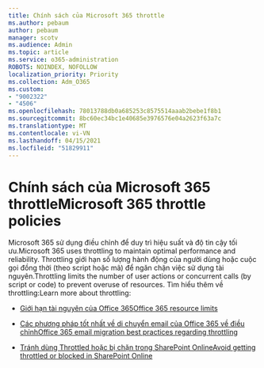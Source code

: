 ```yaml
---
title: Chính sách của Microsoft 365 throttle
ms.author: pebaum
author: pebaum
manager: scotv
ms.audience: Admin
ms.topic: article
ms.service: o365-administration
ROBOTS: NOINDEX, NOFOLLOW
localization_priority: Priority
ms.collection: Adm_O365
ms.custom:
- "9002322"
- "4506"
ms.openlocfilehash: 78013788db0a685253c8575514aaab2bebe1f8b1
ms.sourcegitcommit: 8bc60ec34bc1e40685e3976576e04a2623f63a7c
ms.translationtype: MT
ms.contentlocale: vi-VN
ms.lasthandoff: 04/15/2021
ms.locfileid: "51829911"
---
```

# <a name="microsoft-365-throttle-policies"></a><span data-ttu-id="05dac-102">Chính sách của Microsoft 365 throttle</span><span class="sxs-lookup"><span data-stu-id="05dac-102">Microsoft 365 throttle policies</span></span>

<span data-ttu-id="05dac-103">Microsoft 365 sử dụng điều chỉnh để duy trì hiệu suất và độ tin cậy tối ưu.</span><span class="sxs-lookup"><span data-stu-id="05dac-103">Microsoft 365 uses throttling to maintain optimal performance and reliability.</span></span> <span data-ttu-id="05dac-104">Throttling giới hạn số lượng hành động của người dùng hoặc cuộc gọi đồng thời (theo script hoặc mã) để ngăn chặn việc sử dụng tài nguyên.</span><span class="sxs-lookup"><span data-stu-id="05dac-104">Throttling limits the number of user actions or concurrent calls (by script or code) to prevent overuse of resources.</span></span> <span data-ttu-id="05dac-105">Tìm hiểu thêm về throttling:</span><span class="sxs-lookup"><span data-stu-id="05dac-105">Learn more about throttling:</span></span>

- [<span data-ttu-id="05dac-106">Giới hạn tài nguyên của Office 365</span><span class="sxs-lookup"><span data-stu-id="05dac-106">Office 365 resource limits</span></span>](https://docs.microsoft.com/office365/Enterprise/office-365-resource-limits)

- [<span data-ttu-id="05dac-107">Các phương pháp tốt nhất về di chuyển email của Office 365 về điều chỉnh</span><span class="sxs-lookup"><span data-stu-id="05dac-107">Office 365 email migration best practices regarding throttling</span></span>](https://docs.microsoft.com/exchange/mailbox-migration/office-365-migration-best-practices#office-365-throttling)

- [<span data-ttu-id="05dac-108">Tránh dùng Throttled hoặc bị chặn trong SharePoint Online</span><span class="sxs-lookup"><span data-stu-id="05dac-108">Avoid getting throttled or blocked in SharePoint Online</span></span>](https://docs.microsoft.com/sharepoint/dev/general-development/how-to-avoid-getting-throttled-or-blocked-in-sharepoint-online)
